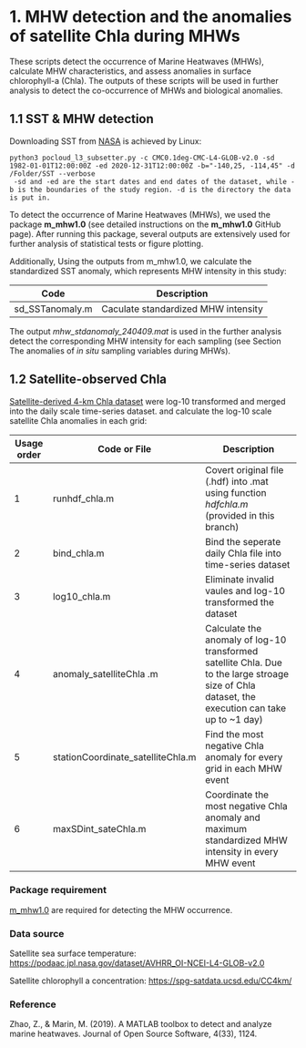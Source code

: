 # 1. MHW detection and the anomalies of satellite Chla during MHWs
These scripts detect the occurrence of Marine Heatwaves (MHWs), calculate MHW characteristics, and assess anomalies in surface chlorophyll-a (Chla). The outputs of these scripts will be used in further analysis to detect the co-occurrence of MHWs and biological anomalies.

## 1.1	SST & MHW detection
Downloading SST from [NASA](https://podaac.jpl.nasa.gov/dataset/AVHRR_OI-NCEI-L4-GLOB-v2.0) is achieved by Linux:
```
python3 pocloud_l3_subsetter.py -c CMC0.1deg-CMC-L4-GLOB-v2.0 -sd 1982-01-01T12:00:00Z -ed 2020-12-31T12:00:00Z -b="-140,25, -114,45" -d /Folder/SST --verbose
 -sd and -ed are the start dates and end dates of the dataset, while -b is the boundaries of the study region. -d is the directory the data is put in.
```
To detect the occurrence of Marine Heatwaves (MHWs), we used the package **m_mhw1.0** (see detailed instructions on the **m_mhw1.0** GitHub page). After running this package, several outputs are extensively used for further analysis of statistical tests or figure plotting. 

Additionally, Using the outputs from m_mhw1.0, we calculate the standardized SST anomaly, which represents MHW intensity in this study:

| Code     |Description|
|----------|--------|
|sd_SSTanomaly.m| Caculate standardized MHW intensity|

The output *mhw_stdanomaly_240409.mat* is used in the further analysis detect the corresponding MHW intensity for each sampling (see Section The anomalies of _in situ_ sampling variables during MHWs). 
## 1.2	Satellite-observed Chla
[Satellite-derived 4-km Chla dataset](https://spg-satdata.ucsd.edu/CC4km/) were log-10 transformed and merged into the daily scale time-series dataset. and calculate the log-10 scale satellite Chla anomalies in each grid:

|Usage order| Code or File    |Description|
|-------|----------|--------|
|1|runhdf_chla.m| Covert original file (.hdf) into .mat using function _hdfchla.m_ (provided in this branch) |
|2|bind_chla.m| Bind the seperate daily Chla file into time-series dataset|
|3|log10_chla.m|Eliminate invalid vaules and log-10 transformed the dataset|
|4|anomaly_satelliteChla .m|Calculate the anomaly of log-10 transformed satellite Chla. Due to the large stroage size of Chla dataset, the execution can take up to ~1 day)|
|5|stationCoordinate_satelliteChla.m|Find the most negative Chla anomaly for every grid in each MHW event|
|6|maxSDint_sateChla.m|Coordinate the most negative Chla anomaly and maximum standardized MHW intensity in every MHW event|

### Package requirement
[m_mhw1.0](https://github.com/ZijieZhaoMMHW/m_mhw1.0?tab=readme-ov-file) are required for detecting the MHW occurrence.

### Data source
Satellite sea surface temperature: https://podaac.jpl.nasa.gov/dataset/AVHRR_OI-NCEI-L4-GLOB-v2.0

Satellite chlorophyll a concentration: https://spg-satdata.ucsd.edu/CC4km/ 


### Reference
Zhao, Z., & Marin, M. (2019). A MATLAB toolbox to detect and analyze marine heatwaves. Journal of Open Source Software, 4(33), 1124.
